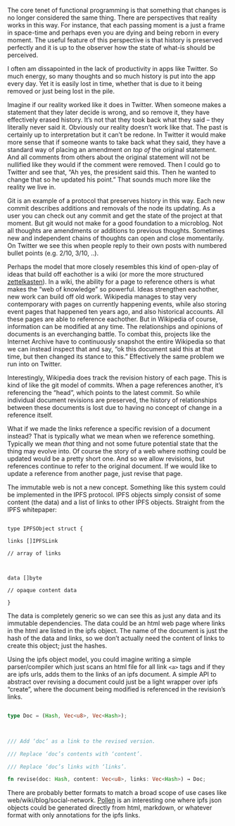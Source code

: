     

The core tenet of functional programming is that something that changes is no longer considered the same thing. There are perspectives that reality works in this way. For instance, that each passing moment is a just a frame in space-time and perhaps even you are dying and being reborn in every moment. The useful feature of this perspective is that history is preserved perfectly and it is up to the observer how the state of what-is should be perceived.

  

I often am dissapointed in the lack of productivity in apps like Twitter. So much energy, so many thoughts and so much history is put into the app every day. Yet it is easily lost in time, whether that is due to it being removed or just being lost in the pile.

  

Imagine if our reality worked like it does in Twitter. When someone makes a statement that they later decide is wrong, and so remove it, they have effectively erased history. It’s not that they took back what they said – they literally never said it. Obviously our reality doesn’t work like that. The past is certainly up to interpretation but it can’t be redone. In Twitter it would make more sense that if someone wants to take back what they said, they have a standard way of placing an amendment _on top of_ the original statement. And all comments from others about the original statement will not be nullified like they would if the comment were removed. Then I could go to Twitter and see that, “Ah yes, the president said this. Then he wanted to change that so he updated his point.” That sounds much more like the reality we live in.

  

Git is an example of a protocol that preserves history in this way. Each new commit describes additions and removals of the node its updating. As a user you can check out any commit and get the state of the project at that moment. But git would not make for a good foundation to a microblog. Not all thoughts are amendments or additions to previous thoughts. Sometimes new and independent chains of thoughts can open and close momentarily. On Twitter we see this when people reply to their own posts with numbered bullet points (e.g. 2/10, 3/10, ..).

  

Perhaps the model that more closely resembles this kind of open-play of ideas that build off eachother is a wiki (or more the more structured [zettelkasten](https://zettelkasten.de/introduction/)). In a wiki, the ability for a page to reference others is what makes the “web of knowledge” so powerful. Ideas strengthen eachother, new work can build off old work. Wikipedia manages to stay very contemporary with pages on currently happening events, while also storing event pages that happened ten years ago, and also historical accounts. All these pages are able to reference eachother. But in Wikipedia of course, information can be modified at any time. The relationships and opinions of documents is an everchanging battle. To combat this, projects like the Internet Archive have to continuously snapshot the entire Wikipedia so that we can instead inspect that and say, “ok this document said this at that time, but then changed its stance to this.” Effectively the same problem we run into on Twitter.

  

Interestingly, Wikipedia does track the revision history of each page. This is kind of like the git model of commits. When a page references another, it’s referencing the “head”, which points to the latest commit. So while individual document revisions are preserved, the history of relationships between these documents is lost due to having no concept of change in a reference itself.

  

What if we made the links reference a specific revision of a document instead? That is typically what we mean when we reference something. Typically we mean _that_ thing and not some future potential state that the thing may evolve into. Of course the story of a web where nothing could be updated would be a pretty short one. And so we allow revisions, but references continue to refer to the original document. If we would like to update a reference from another page, just revise that page.

  

The immutable web is not a new concept. Something like this system could be implemented in the IPFS protocol. IPFS objects simply consist of some content (the data) and a list of links to other IPFS objects. Straight from the IPFS whitepaper:

  

```

type IPFSObject struct {

links []IPFSLink

// array of links

  

data []byte

// opaque content data

}

```

  

The data is completely generic so we can see this as just any data and its immutable dependencies. The data could be an html web page where links in the html are listed in the ipfs object. The name of the document is just the hash of the data and links, so we don’t actually need the content of links to create this object; just the hashes.

  

Using the ipfs object model, you could imagine writing a simple parser/compiler which just scans an html file for all link `<a>` tags and if they are ipfs urls, adds them to the links of an ipfs document. A simple API to abstract over revising a document could just be a light wrapper over ipfs “create”, where the document being modified is referenced in the revision’s links.

  

```rust

type Doc = (Hash, Vec<u8>, Vec<Hash>);

  

/// Add ‘doc’ as a link to the revised version.

/// Replace ‘doc’s contents with ‘content’.

/// Replace ‘doc’s links with ‘links’.

fn revise(doc: Hash, content: Vec<u8>, links: Vec<Hash>) → Doc;

```

  

There are probably better formats to match a broad scope of use cases like web/wiki/blog/social-network. [Pollen]([https://docs.racket-lang.org/pollen/index.html](https://docs.racket-lang.org/pollen/index.html)) is an interesting one where ipfs json objects could be generated directly from html, markdown, or whatever format with only annotations for the ipfs links.